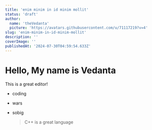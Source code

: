 ```yaml
---
title: 'enim minim in id minim mollit'
status: 'draft'
author:
  name: 'theVedanta'
  picture: 'https://avatars.githubusercontent.com/u/71117219?v=4'
slug: 'enim-minim-in-id-minim-mollit'
description: ''
coverImage: ''
publishedAt: '2024-07-30T04:59:54.633Z'
---
```


# Hello, My name is Vedanta

This is a great editor!

- coding
- wars
- sobig

  > C++ is a great language